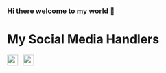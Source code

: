 ### Hi there welcome to my world 👋

<h1><b>My Social Media Handlers</b></h1>

<p><a href="https://www.instagram.com/sandeepreddysuggu/" rel="nofollow"><img src="https://camo.githubusercontent.com/2c8cc7eddbab53ac945085bad662b186691e80f1/68747470733a2f2f696d6167652e666c617469636f6e2e636f6d2f69636f6e732f706e672f3531322f3137342f3137343835352e706e67" width="25px;" data-canonical-src="https://image.flaticon.com/icons/png/512/174/174855.png" style="max-width:100%;"></a>
  &nbsp
<a href="https://www.linkedin.com/in/suggu-sandeep-4b572a1a1?lipi=urn%3Ali%3Apage%3Ad_flagship3_profile_view_base_contact_details%3B0z2e%2BxMzQdqq57GsPSdVGQ%3D%3D" rel="nofollow"><img src="https://camo.githubusercontent.com/69d105983e648a783833c09ebc1c1cf0fe2ee14b/68747470733a2f2f696d6167652e666c617469636f6e2e636f6d2f69636f6e732f706e672f3531322f3137342f3137343835372e706e67" width="25px;" data-canonical-src="https://image.flaticon.com/icons/png/512/174/174857.png" style="max-width:100%;"></a>     

